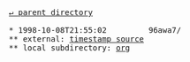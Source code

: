 <pre>
  <a href="../">&#x21b5; parent directory</a>
  
  * 1998-10-08T21:55:02&#x0009;&#x0009;96awa7/
  ** external: <a href="https://web.archive.org/web/20000817002053id_/w3.org/1998/10/WD-rdf-syntax-19981008/" target="_blank">timestamp source</a>
  ** local subdirectory: <a href="org">org</a>
</pre>
